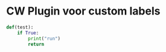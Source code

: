 # CW Plugin voor custom labels

```python title="labeling.py"
def(test):
    if True:
        print("run")
        return
```